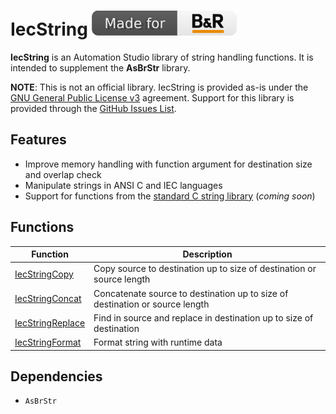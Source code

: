 # IecString [![Made for B&R](https://raw.githubusercontent.com/hilch/BandR-badges/dfd5e264d7d2dd369fd37449605673f779db437d/Made-For-BrAutomation.svg)](https://www.br-automation.com)

**IecString** is an Automation Studio library of string handling functions.  It is intended to supplement the **AsBrStr** library.

**NOTE**: This is not an official library.  IecString is provided as-is under the [GNU General Public License v3](https://www.gnu.org/licenses/gpl-3.0.txt) agreement.  Support for this library is provided through the [GitHub Issues List](https://github.com/tmatijevich/UserLog/issues).

## Features

- Improve memory handling with function argument for destination size and overlap check
- Manipulate strings in ANSI C and IEC languages
- Support for functions from the [standard C string library](https://cplusplus.com/reference/cstring/) (*coming soon*)

## Functions

Function | Description
---|---
[IecStringCopy](https://github.com/tmatijevich/IecString/blob/main/IecString.fun#L2) | Copy source to destination up to size of destination or source length
[IecStringConcat](https://github.com/tmatijevich/IecString/blob/main/IecString.fun#L10) | Concatenate source to destination up to size of destination or source length
[IecStringReplace](https://github.com/tmatijevich/IecString/blob/main/IecString.fun#L18) | Find in source and replace in destination up to size of destination
[IecStringFormat](https://github.com/tmatijevich/IecString/blob/main/IecString.fun#L28) | Format string with runtime data

## Dependencies

- `AsBrStr`

